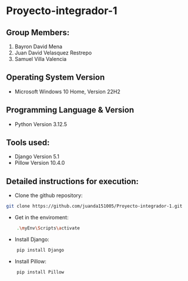 Proyecto-integrador-1
=
## Group Members:
1. Bayron David Mena
2. Juan David Velasquez Restrepo
3. Samuel Villa Valencia 

## Operating System Version
- Microsoft Windows 10 Home, Version 22H2

## Programming Language & Version
- Python Version 3.12.5

## Tools used:
- Django Version 5.1
- Pillow Version 10.4.0

## Detailed instructions for execution:
- Clone the github repository:
```bash
git clone https://github.com/juanda151005/Proyecto-integrador-1.git
```
- Get in the enviroment:
```bash
    .\myEnv\Scripts\activate
```

- Install Django:
```bash
    pip install Django
```

- Install Pillow:
```bash
    pip install Pillow
```